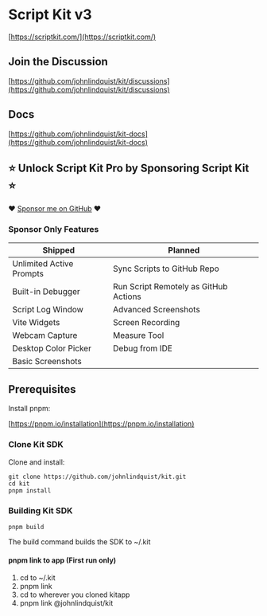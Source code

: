 # Script Kit v3

[https://scriptkit.com/](https://scriptkit.com/)

## Join the Discussion

[https://github.com/johnlindquist/kit/discussions](https://github.com/johnlindquist/kit/discussions)

## Docs

[https://github.com/johnlindquist/kit-docs](https://github.com/johnlindquist/kit-docs)

## ⭐️ Unlock Script Kit Pro by Sponsoring Script Kit ⭐️

❤️ [Sponsor me on GitHub](https://github.com/sponsors/johnlindquist/sponsorships?sponsor=johnlindquist&tier_id=235205) ❤️

### Sponsor Only Features

| Shipped | Planned |
| --- | --- |
| Unlimited Active Prompts | Sync Scripts to GitHub Repo |
| Built-in Debugger | Run Script Remotely as GitHub Actions |
| Script Log Window | Advanced Screenshots |
| Vite Widgets | Screen Recording |
| Webcam Capture | Measure Tool |
| Desktop Color Picker | Debug from IDE |
| Basic Screenshots |

## Prerequisites

Install pnpm:

[https://pnpm.io/installation](https://pnpm.io/installation)

### Clone Kit SDK

Clone and install:
```
git clone https://github.com/johnlindquist/kit.git
cd kit
pnpm install
```


### Building Kit SDK

`pnpm build`

The build command builds the SDK to ~/.kit

#### pnpm link to app (First run only)

1. cd to ~/.kit
2. pnpm link
3. cd to wherever you cloned kitapp
4. pnpm link @johnlindquist/kit
